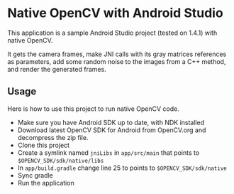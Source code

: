 # Native OpenCV with Android Studio

This application is a sample Android Studio project (tested on 1.4.1) with native OpenCV.

It gets the camera frames, make JNI calls with its gray matrices references as parameters, add some random noise to the images from a C++ method, and render the generated frames.

## Usage
Here is how to use this project to run native OpenCV code.

* Make sure you have Android SDK up to date, with NDK installed
* Download latest OpenCV SDK for Android from OpenCV.org and decompress the zip file.
* Clone this project
* Create a symlink named `jniLibs` in `app/src/main` that points to `$OPENCV_SDK/sdk/native/libs`
* In `app/build.gradle` change line 25 to points to `$OPENCV_SDK/sdk/native`
* Sync gradle
* Run the application

